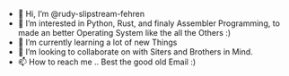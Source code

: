 - 👋 Hi, I’m @rudy-slipstream-fehren
- 👀 I’m interested in Python, Rust, and finaly Assembler Programming, to made an better Operating System like the all the Others :)
- 🌱 I’m currently learning a lot of new Things
- 💞️ I’m looking to collaborate on with Siters and Brothers in Mind.
- 📫 How to reach me .. Best the good old Email :) 

<!---
rudy-slipstream-fehren/rudy-slipstream-fehren is a ✨ special ✨ repository because its `README.md` (this file) appears on your GitHub profile.
You can click the Preview link to take a look at your changes.
--->
